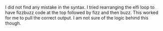 I did not find any mistake in the syntax. I tried rearranging the elfi loop to have fizzbuzz code at the top followed by fizz and then buzz. This worked for me to pull the correct output. I am not sure of the logic behind this though.